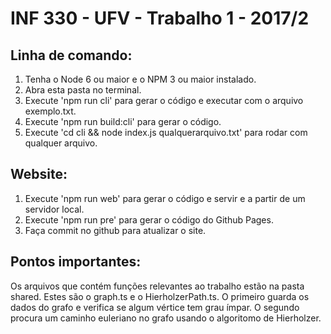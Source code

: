 # INF 330 - UFV - Trabalho 1 - 2017/2

## Linha de comando:
1. Tenha o Node 6 ou maior e o NPM 3 ou maior instalado.
2. Abra esta pasta no terminal.
2. Execute 'npm run cli' para gerar o código e executar com o arquivo exemplo.txt.
3. Execute 'npm run build:cli' para gerar o código.
4. Execute 'cd cli && node index.js qualquerarquivo.txt' para rodar com qualquer arquivo.

## Website:
1. Execute 'npm run web' para gerar o código e servir e a partir de um servidor local.
2. Execute 'npm run pre' para gerar o código do Github Pages.
3. Faça commit no github para atualizar o site.

## Pontos importantes:
Os arquivos que contém funções relevantes ao trabalho estão na pasta shared. Estes são o graph.ts e o HierholzerPath.ts. O primeiro guarda os dados do grafo e verifica se algum vértice tem grau ímpar. O segundo procura um caminho euleriano no grafo usando o algoritomo de Hierholzer.